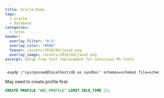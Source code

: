 ```yaml
---
title: Oracle Dump
tags:
  - oracle
  - database
categories:
  - notes
header:
  overlay_filter: "0.5"
  overlay_color: "#000"
  teaser: /assets/2018/04/java2.png
  overlay_image: /assets/2018/04/java2.png
excerpt: Setup free font replacement for notorious MS fonts
---
```


```sh
 expdp \"sys/passwd@localhost/db as sysdba\" schemas=schema1 file=schema1.dmp log=schema1.log
```

May need to create profile first:
```sql
CREATE PROFILE "ABC_PROFILE" LIMIT IDLE_TIME 15;
```